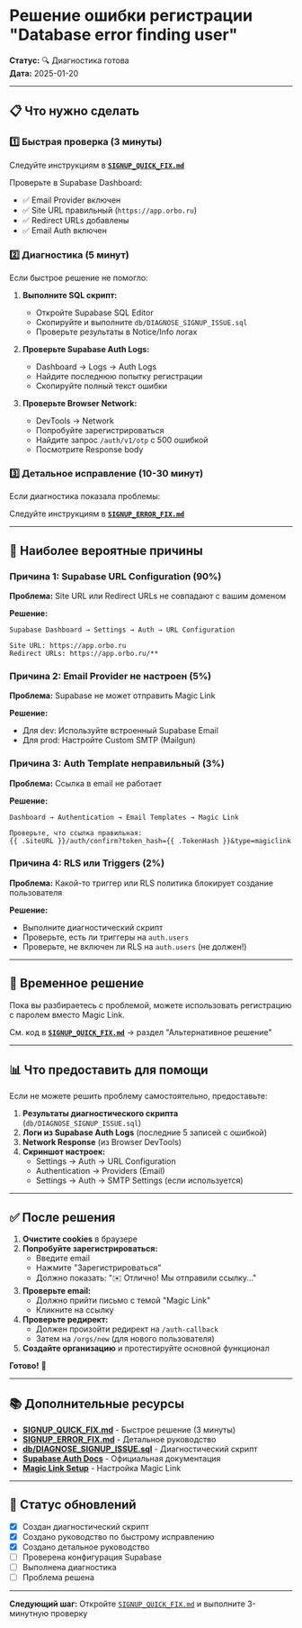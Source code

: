 # Решение ошибки регистрации "Database error finding user"

**Статус:** 🔍 Диагностика готова  
**Дата:** 2025-01-20

---

## 📋 Что нужно сделать

### 1️⃣ Быстрая проверка (3 минуты)

Следуйте инструкциям в **[`SIGNUP_QUICK_FIX.md`](./SIGNUP_QUICK_FIX.md)**

Проверьте в Supabase Dashboard:
- ✅ Email Provider включен
- ✅ Site URL правильный (`https://app.orbo.ru`)
- ✅ Redirect URLs добавлены
- ✅ Email Auth включен

### 2️⃣ Диагностика (5 минут)

Если быстрое решение не помогло:

1. **Выполните SQL скрипт:**
   - Откройте Supabase SQL Editor
   - Скопируйте и выполните `db/DIAGNOSE_SIGNUP_ISSUE.sql`
   - Проверьте результаты в Notice/Info логах

2. **Проверьте Supabase Auth Logs:**
   - Dashboard → Logs → Auth Logs
   - Найдите последнюю попытку регистрации
   - Скопируйте полный текст ошибки

3. **Проверьте Browser Network:**
   - DevTools → Network
   - Попробуйте зарегистрироваться
   - Найдите запрос `/auth/v1/otp` с 500 ошибкой
   - Посмотрите Response body

### 3️⃣ Детальное исправление (10-30 минут)

Если диагностика показала проблемы:

Следуйте инструкциям в **[`SIGNUP_ERROR_FIX.md`](./SIGNUP_ERROR_FIX.md)**

---

## 🎯 Наиболее вероятные причины

### Причина 1: Supabase URL Configuration (90%)

**Проблема:** Site URL или Redirect URLs не совпадают с вашим доменом

**Решение:**
```
Supabase Dashboard → Settings → Auth → URL Configuration

Site URL: https://app.orbo.ru
Redirect URLs: https://app.orbo.ru/**
```

### Причина 2: Email Provider не настроен (5%)

**Проблема:** Supabase не может отправить Magic Link

**Решение:**
- Для dev: Используйте встроенный Supabase Email
- Для prod: Настройте Custom SMTP (Mailgun)

### Причина 3: Auth Template неправильный (3%)

**Проблема:** Ссылка в email не работает

**Решение:**
```
Dashboard → Authentication → Email Templates → Magic Link

Проверьте, что ссылка правильная:
{{ .SiteURL }}/auth/confirm?token_hash={{ .TokenHash }}&type=magiclink
```

### Причина 4: RLS или Triggers (2%)

**Проблема:** Какой-то триггер или RLS политика блокирует создание пользователя

**Решение:**
- Выполните диагностический скрипт
- Проверьте, есть ли триггеры на `auth.users`
- Проверьте, не включен ли RLS на `auth.users` (не должен!)

---

## 🚀 Временное решение

Пока вы разбираетесь с проблемой, можете использовать регистрацию с паролем вместо Magic Link.

См. код в **[`SIGNUP_QUICK_FIX.md`](./SIGNUP_QUICK_FIX.md)** → раздел "Альтернативное решение"

---

## 📊 Что предоставить для помощи

Если не можете решить проблему самостоятельно, предоставьте:

1. **Результаты диагностического скрипта** (`db/DIAGNOSE_SIGNUP_ISSUE.sql`)
2. **Логи из Supabase Auth Logs** (последние 5 записей с ошибкой)
3. **Network Response** (из Browser DevTools)
4. **Скриншот настроек:**
   - Settings → Auth → URL Configuration
   - Authentication → Providers (Email)
   - Settings → Auth → SMTP Settings (если используется)

---

## ✅ После решения

1. **Очистите cookies** в браузере
2. **Попробуйте зарегистрироваться:**
   - Введите email
   - Нажмите "Зарегистрироваться"
   - Должно показать: "✉️ Отлично! Мы отправили ссылку..."
3. **Проверьте email:**
   - Должно прийти письмо с темой "Magic Link"
   - Кликните на ссылку
4. **Проверьте редирект:**
   - Должен произойти редирект на `/auth-callback`
   - Затем на `/orgs/new` (для нового пользователя)
5. **Создайте организацию** и протестируйте основной функционал

**Готово!** 🎉

---

## 📚 Дополнительные ресурсы

- **[SIGNUP_QUICK_FIX.md](./SIGNUP_QUICK_FIX.md)** - Быстрое решение (3 минуты)
- **[SIGNUP_ERROR_FIX.md](./SIGNUP_ERROR_FIX.md)** - Детальное руководство
- **[db/DIAGNOSE_SIGNUP_ISSUE.sql](../db/DIAGNOSE_SIGNUP_ISSUE.sql)** - Диагностический скрипт
- **[Supabase Auth Docs](https://supabase.com/docs/guides/auth)** - Официальная документация
- **[Magic Link Setup](https://supabase.com/docs/guides/auth/auth-magic-link)** - Настройка Magic Link

---

## 🔄 Статус обновлений

- [x] Создан диагностический скрипт
- [x] Создано руководство по быстрому исправлению
- [x] Создано детальное руководство
- [ ] Проверена конфигурация Supabase
- [ ] Выполнена диагностика
- [ ] Проблема решена

---

**Следующий шаг:** Откройте [`SIGNUP_QUICK_FIX.md`](./SIGNUP_QUICK_FIX.md) и выполните 3-минутную проверку

